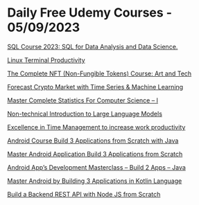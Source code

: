 # Daily Free Udemy Courses - 05/09/2023

[SQL Course 2023: SQL for Data Analysis and Data Science.](https://www.udemy.com/course/sql-course-for-data-science/?couponCode=B78A02BA826FA4F341BB)
[Linux Terminal Productivity](https://www.udemy.com/course/linux-terminal-productivity/?couponCode=BRAINIAC)
[The Complete NFT (Non-Fungible Tokens) Course: Art and Tech](https://www.udemy.com/course/the-complete-nft-non-fungible-tokens-course-for-artists/?couponCode=255A43F9F2E091BCB114)
[Forecast Crypto Market with Time Series & Machine Learning](https://www.udemy.com/course/forecast-crypto-market-with-time-series-machine-learning/?couponCode=81A5C07C0E75B1AB3A5F)
[Master Complete Statistics For Computer Science – I](https://www.udemy.com/course/master-complete-statistics-for-computer-science-i/?couponCode=FREEMCSCS26)
[Non-technical Introduction to Large Language Models](https://www.udemy.com/course/non-technical-introduction-to-large-language-models/?couponCode=F400D0139EFFB3B40178)
[Excellence in Time Management to increase work productivity](https://www.udemy.com/course/excellence-in-time-management/?couponCode=637AE8B9C2EB27F836E6)
[Android Course Build 3 Applications from Scratch with Java](https://www.udemy.com/course/android-course-build-3-applications-from-scratch-with-java/?couponCode=6F6F81990A913A22FC30)
[Master Android Application Build 3 Applications from Scratch](https://www.udemy.com/course/master-android-application-build-3-applications-from-scratch/?couponCode=9BDCF572A79E0A6ED711)
[Android App’s Development Masterclass – Build 2 Apps – Java](https://www.udemy.com/course/android-apps-development-masterclass-build-2-apps-java/?couponCode=7B2D450CFB25BEDA44E9)
[Master Android by Building 3 Applications in Kotlin Language](https://www.udemy.com/course/master-android-by-building-3-applications-in-kotlin-language/?couponCode=B9052841A1E342C18B46)
[Build a Backend REST API with Node JS from Scratch](https://www.udemy.com/course/build-backend-api-node-js-and-react-frontend/?couponCode=8B48B7417C78BA96C50B)
